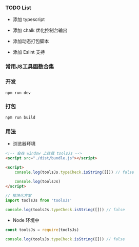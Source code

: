 ### TODO List
- 添加 typescript

- 添加 chalk 优化控制台输出

- 添加动态打包脚本

- 添加 Eslint 支持

### 常用JS工具函数合集

### 开发
```
npm run dev
```
### 打包
```bash
npm run build
```


### 用法

- 浏览器环境
```html
<!-- 会在 window 上挂载 toolsJs -->
<script src="./dist/bundle.js"></script>

<script>
    console.log(toolsJs.typeCheck.isString([])) // false
    
    console.log(toolsJs)
</script>
```

```js
// 模块化方案
import toolsJs from 'toolsJs'

console.log(toolsJs.typeCheck.isString([])) // false
```

- Node 环境中

```js
const toolsJs = require(toolsJs)

console.log(toolsJs.typeCheck.isString([])) // false
```
